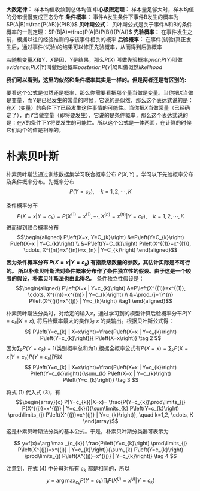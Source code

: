 
**大数定律：** 样本均值收敛到总体均值
**中心极限定理：** 样本量足够大时，样本均值的分布慢慢变成正态分布
**条件概率：** 事件A发生条件下事件B发生的概率为$P(A|B)=\frac{P(AB)}{P(B)}$
**贝叶斯公式：** 贝叶斯公式是关于事件A和B的条件概率的一则定理：$P(B|A)=\frac{P(A|B)P(B)}{P(A)}$
**先验概率：** 在事件发生之前，根据以往的经验推测的与该事件相关的概率
**后验概率：** 在事件(试验)真正发生后，通过事件(试验)的结果可以修正先验概率，从而得到后验概率


若随机变量$X$和$Y$，$X$是因，$Y$是结果，那么$P(X)$ 叫做先验概率$prior$;$P(Y)$叫做$evidence$;$P(X|Y)$叫做后验概率$posterior$;$P(Y|X)$叫做似然$likelihood$

**我们可以看到，这里的似然和条件概率其实是一样的。但是两者还是有区别的:**


要看这个公式是似然还是概率，那么你需要看把那个量当做是变量。当你把$X$当做是变量，而$Y$是已经发生的常量的时候，它说的是似然，那么这个表达式说的是：在$X$（变量）的条件下$Y$已经发生这件事情的可能性。当你把$X$当做常量（已经确定了），而$Y$当做变量（即将要发生），它说的是条件概率，那么这个表达式说的是：在$X$的条件下$Y$将要发生的可能性。所以这个公式是一体两面，在计算的时候它们两个的值是相等的。

# 朴素贝叶斯
朴素贝叶斯法通过训练数据集学习联合概率分布 $P(X, Y)$ 。学习以下先验概率分布及条件概率分布。先概率分布
$$
P\left(Y=c_{k}\right), \quad k=1,2, \cdots, K
$$

条件概率分布
$$
P\left(X=x | Y=c_{k}\right)=P\left(X^{(1)}=x^{(1)}, \cdots, X^{(n)}=x^{(n)} | Y=c_{k}\right), \quad k=1,2, \cdots, K
$$
进而得到联合概率分布$$\begin{aligned}
P\left(X=x, Y=C_{k}\right) &=P\left(Y=C_{k}\right) P\left(X=x | Y=C_{k}\right) \\
&=P\left(Y=C_{k}\right) P\left(X^{(1)}=x^{(1)}, \cdots, X^{(n)}=x^{(n)}=x_{n} | Y=C_{k}\right)
\end{aligned}$$

**因为条件概率分布 $P\left(X=x | Y=c_{k}\right)$ 有指数级数量的参数，其估计实际是不可行的。 所以朴素贝叶斯法对条件概率分布作了条件独立性的假设。由于这是一个较强的假设，朴素贝叶斯法也由此得名。** 
条件独立性假设是：
$$\begin{aligned}
P\left(X=x | Y=c_{k}\right) &=P\left(X^{(1)}=x^{(1)}, \cdots, X^{(n)}=x^{(n)} | Y=c_{k}\right) \\
&=\prod_{j=1}^{n} P\left(X^{(j)}=x^{(j)} | Y=c_{k}\right) \tag1
\end{aligned}$$

朴素贝叶斯法分类时，对给定的输入$x$，通过学习到的模型计算后验概率分布$P\left(Y=c_{k} | X=x\right),$ 将后检概率最大的类作为 $x$ 的类输出。根据贝叶斯公式得：
$$
P\left(Y=c_{k} | X=x\right)=\frac{P\left(X=x | Y=c_{k}\right) P\left(Y=c_{k}\right)}{ P\left(X=x\right)} \tag 2 
$$
因为$\sum_{k} P\left(Y={c_k}\right)=1$(类别概率总和为1),根据全概率公式有$P(X=x)=\sum_{k} P\left(X=x | Y=c_{k}\right) P\left(Y=c_{k}\right)$所以
$$
P\left(Y=c_{k} | X=x\right)=\frac{P\left(X=x | Y=c_{k}\right) P\left(Y=c_{k}\right)}{\sum_{k} P\left(X=x | Y=c_{k}\right) P\left(Y=c_{k}\right)} \tag 3
$$

将式 (1) 代入式 (3)，有
$$\begin{array}{c}
P(Y=c_{k})|X=x)= \frac{P(Y=c_{k})\prod\limits_{j} P(X^{(j)}=x^{(j)} | Y=c_{k})}{\sum\limits_{k} P\left(Y=c_{k}\right) \prod\limits_{j} P\left(X^{(j)}=x^{(j)} | Y=c_{k}\right)}, \quad k=1,2, \cdots, K
\end{array}$$
这是朴素贝叶斯法分类的基本公式。于是，朴素贝叶斯分类器可表示为

$$
y=f(x)=\arg \max _{c_{k}} \frac{P\left(Y=c_{k}\right) \prod\limits_{j} P\left(X^{(j)}=x^{(j)} | Y=c_{k}\right)}{\sum_{k} P\left(Y=c_{k}\right) \prod\limits_{j} P\left(X^{(j)}=x^{(j)} | Y=c_{k}\right)} \tag 4
$$

注意到，在式 (4) 中分母对所有 $c_{k}$ 都是相同的，所以
$$
y=\arg \max _{c_{k}} P\left(Y=c_{k}\right) \prod_{j} P\left(X^{(j)}=x^{(j)} | Y=c_{k}\right)
$$